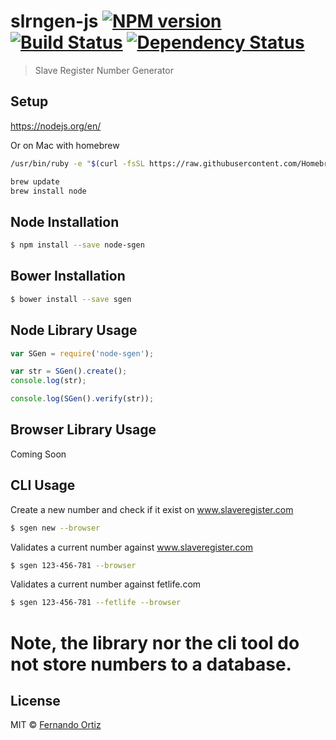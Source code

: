 # slrngen-js [![NPM version][npm-image]][npm-url] [![Build Status][travis-image]][travis-url] [![Dependency Status][daviddm-image]][daviddm-url]
> Slave Register Number Generator

## Setup

https://nodejs.org/en/

Or on Mac with homebrew

```sh
/usr/bin/ruby -e "$(curl -fsSL https://raw.githubusercontent.com/Homebrew/install/master/install)"

brew update
brew install node
```

## Node Installation

```sh
$ npm install --save node-sgen
```

## Bower Installation
```sh
$ bower install --save sgen
```

## Node Library Usage

```js
var SGen = require('node-sgen');

var str = SGen().create();
console.log(str);

console.log(SGen().verify(str));
```

## Browser Library Usage

Coming Soon

## CLI Usage

Create a new number and check if it exist on www.slaveregister.com
```sh
$ sgen new --browser
```
Validates a current number against www.slaveregister.com
```sh
$ sgen 123-456-781 --browser
```
Validates a current number against fetlife.com
```sh
$ sgen 123-456-781 --fetlife --browser
```
# Note, the library nor the cli tool do not store numbers to a database.

## License

MIT © [Fernando Ortiz](http://gh.nandub.info/)


[npm-image]: https://badge.fury.io/js/node-sgen.svg
[npm-url]: https://npmjs.org/package/node-sgen
[travis-image]: https://travis-ci.org/nandub/slrngen-js.svg?branch=master
[travis-url]: https://travis-ci.org/nandub/slrngen-js
[daviddm-image]: https://david-dm.org/nandub/slrngen-js.svg?theme=shields.io
[daviddm-url]: https://david-dm.org/nandub/slrngen-js
